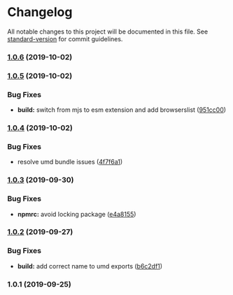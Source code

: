 # Changelog

All notable changes to this project will be documented in this file. See [standard-version](https://github.com/conventional-changelog/standard-version) for commit guidelines.

### [1.0.6](https://github.com/mihar-22/preact-hooks-event/compare/v1.0.5...v1.0.6) (2019-10-02)

### [1.0.5](https://github.com/mihar-22/preact-hooks-event/compare/v1.0.4...v1.0.5) (2019-10-02)


### Bug Fixes

* **build:** switch from mjs to esm extension and add browserslist ([951cc00](https://github.com/mihar-22/preact-hooks-event/commit/951cc00))

### [1.0.4](https://github.com/mihar-22/preact-hooks-event/compare/v1.0.3...v1.0.4) (2019-10-02)


### Bug Fixes

* resolve umd bundle issues ([4f7f6a1](https://github.com/mihar-22/preact-hooks-event/commit/4f7f6a1))

### [1.0.3](https://github.com/mihar-22/preact-hooks-event/compare/v1.0.2...v1.0.3) (2019-09-30)


### Bug Fixes

* **npmrc:** avoid locking package ([e4a8155](https://github.com/mihar-22/preact-hooks-event/commit/e4a8155))

### [1.0.2](https://github.com/mihar-22/preact-hooks-event/compare/v1.0.1...v1.0.2) (2019-09-27)


### Bug Fixes

* **build:** add correct name to umd exports ([b6c2df1](https://github.com/mihar-22/preact-hooks-event/commit/b6c2df1))

### 1.0.1 (2019-09-25)
